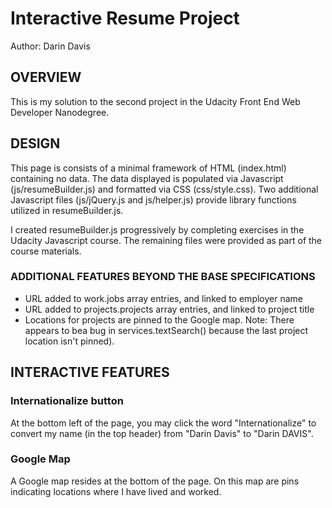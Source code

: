# Interactive Resume Project

Author: Darin Davis


## OVERVIEW

This is my solution to the second project in the Udacity Front End Web
Developer Nanodegree.


## DESIGN

This page is consists of a minimal framework of HTML (index.html) containing
no data.  The data displayed is populated via Javascript (js/resumeBuilder.js)
and formatted via CSS (css/style.css).  Two additional Javascript files
(js/jQuery.js and js/helper.js) provide library functions utilized in
resumeBuilder.js.

I created resumeBuilder.js progressively by completing exercises in the
Udacity Javascript course.  The remaining files were provided as part of
the course materials.

### ADDITIONAL FEATURES BEYOND THE BASE SPECIFICATIONS

* URL added to work.jobs array entries, and linked to employer name
* URL added to projects.projects array entries, and linked to project title
* Locations for projects are pinned to the Google map. Note: There appears to bea bug in services.textSearch() because the last project location isn't pinned).


## INTERACTIVE FEATURES

### Internationalize button

At the bottom left of the page, you may click the word "Internationalize"
to convert my name (in the top header) from "Darin Davis" to "Darin DAVIS".

### Google Map

A Google map resides at the bottom of the page.  On this map are pins
indicating locations where I have lived and worked.
